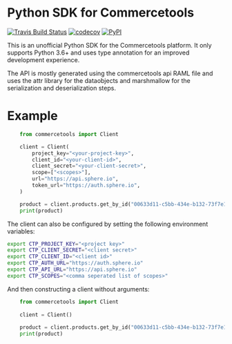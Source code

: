# Python SDK for Commercetools

[![Travis Build Status](https://travis-ci.org/labd/commercetools-python-sdk.svg?branch=master)](https://travis-ci.org/labd/commercetools-python-sdk)
[![codecov](https://codecov.io/gh/LabD/commercetools-python-sdk/branch/master/graph/badge.svg)](https://codecov.io/gh/LabD/commercetools-python-sdk)
[![PyPI](https://img.shields.io/pypi/v/commercetools.svg)](https://pypi.org/project/commercetools/)


This is an unofficial Python SDK for the Commercetools platform. It only
supports Python 3.6+ and uses type annotation for an improved development
experience.

The API is mostly generated using the commercetools api RAML file and uses the
attr library for the dataobjects and marshmallow for the serialization and
deserialization steps. 


# Example 

```python
    from commercetools import Client

    client = Client(
        project_key="<your-project-key>",
        client_id="<your-client-id>",
        client_secret="<your-client-secret>",
        scope=["<scopes>"],
        url="https://api.sphere.io", 
        token_url="https://auth.sphere.io",
    )

    product = client.products.get_by_id("00633d11-c5bb-434e-b132-73f7e130b4e3")
    print(product)
```

The client can also be configured by setting the following environment variables:


```bash
export CTP_PROJECT_KEY="<project key>"
export CTP_CLIENT_SECRET="<client secret>"
export CTP_CLIENT_ID="<client id>"
export CTP_AUTH_URL="https://auth.sphere.io"
export CTP_API_URL="https://api.sphere.io"
export CTP_SCOPES="<comma seperated list of scopes>"
```

And then constructing a client without arguments:

```python
    from commercetools import Client
    
    client = Client()
    
    product = client.products.get_by_id("00633d11-c5bb-434e-b132-73f7e130b4e3")
    print(product)
```
